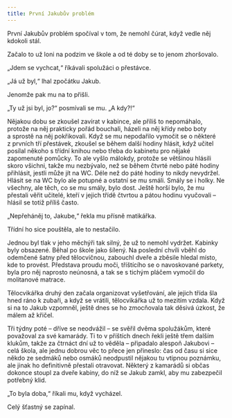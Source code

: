 ```yaml
---
title: První Jakubův problém
---
```


První Jakubův problém spočíval v tom, že nemohl čúrat, když vedle něj kdokoli stál.

  

Začalo to už loni na podzim ve škole a od té doby se to jenom zhoršovalo.

„Jdem se vychcat,“ říkávali spolužáci o přestávce.

„Já už byl,“ lhal zpočátku Jakub.

Jenomže pak mu na to přišli.

„Ty už jsi byl, jo?“ posmívali se mu. „A kdy?!“

Nějakou dobu se zkoušel zavírat v kabince, ale příliš to nepomáhalo, protože na něj prakticky pořád bouchali, házeli na něj křídy nebo boty a sprostě na něj pokřikovali. Když se mu nepodařilo vymočit se o některé z prvních tří přestávek, zkoušel se během další hodiny hlásit, když učitel posílal někoho s třídní knihou nebo třeba do kabinetu pro nějaké zapomenuté pomůcky. To ale vyšlo málokdy, protože se většinou hlásili skoro všichni, takže mu nezbývalo, než se během čtvrté nebo páté hodiny přihlásit, jestli může jít na WC. Déle než do páté hodiny to nikdy nevydržel. Hlásit se na WC bylo ale potupné a ostatní se mu smáli. Smály se i holky. Ne všechny, ale těch, co se mu smály, bylo dost. Ještě horší bylo, že mu přestali věřit učitelé, kteří v jejich třídě čtvrtou a pátou hodinu vyučovali – hlásil se totiž příliš často.

„Nepřeháněj to, Jakube,“ řekla mu přísně matikářka.

Třídní ho sice pouštěla, ale to nestačilo.

Jednou byl tlak v jeho měchýři tak silný, že už to nemohl vydržet. Kabinky byly obsazené. Běhal po škole jako šílený. Na poslední chvíli vběhl do odemčené šatny před tělocvičnou, zabouchl dveře a zběsile hledal místo, kde to provést. Představa proudu moči, tříštícího se o navoskované parkety, byla pro něj naprosto neúnosná, a tak se s tichým pláčem vymočil do molitanové matrace.

Tělocvikářka druhý den začala organizovat vyšetřování, ale jejich třída šla hned ráno k zubaři, a když se vrátili, tělocvikářka už to mezitím vzdala. Když si na to Jakub vzpomněl, ještě dnes se ho zmocňovala tak děsivá úzkost, že málem až křičel.

Tři týdny poté – dříve se neodvážil – se svěřil dvěma spolužákům, které považoval za své kamarády. Ti to v příštích dnech řekli ještě třem dalším klukům, takže za čtrnáct dní už to věděla – připadalo alespoň Jakubovi – celá škola, ale jednu dobrou věc to přece jen přineslo: čas od času si sice někdo ze sedmáků nebo osmáků neodpustil nějakou tu vtipnou poznámku, ale jinak ho definitivně přestali otravovat. Některý z kamarádů si občas dokonce stoupl za dveře kabiny, do níž se Jakub zamkl, aby mu zabezpečil potřebný klid.

„To byla doba,“ říkali mu, když vycházel.

Celý šťastný se zapínal.
